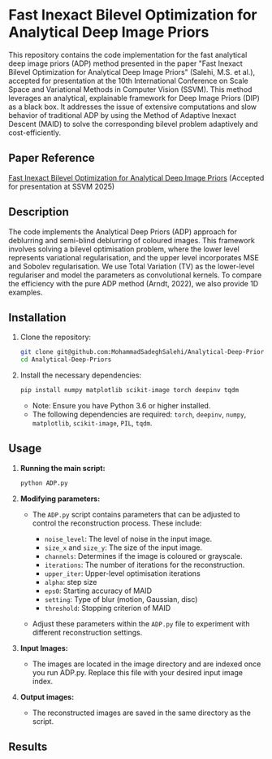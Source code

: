# Fast Inexact Bilevel Optimization for Analytical Deep Image Priors

This repository contains the code implementation for the fast analytical deep image priors (ADP) method presented in the paper "Fast Inexact Bilevel Optimization for Analytical Deep Image Priors" (Salehi, M.S. et al.), accepted for presentation at the 10th International Conference on Scale Space and Variational Methods in Computer Vision (SSVM). This method leverages an analytical, explainable framework for Deep Image Priors (DIP) as a black box. It addresses the issue of extensive computations and slow behavior of traditional ADP by using the Method of Adaptive Inexact Descent (MAID) to solve the corresponding bilevel problem adaptively and cost-efficiently.

## Paper Reference

[Fast Inexact Bilevel Optimization for Analytical Deep Image Priors](https://arxiv.org/pdf/2502.09758) (Accepted for presentation at SSVM 2025)


## Description

The code implements the Analytical Deep Priors (ADP) approach for deblurring and semi-blind deblurring of coloured images. This framework involves solving a bilevel optimisation problem, where the lower level represents variational regularisation, and the upper level incorporates MSE and Sobolev regularisation. We use Total Variation (TV) as the lower-level regulariser and model the parameters as convolutional kernels. To compare the efficiency with the pure ADP method (Arndt, 2022), we also provide 1D examples.

## Installation

1.  Clone the repository:

    ```bash
    git clone git@github.com:MohammadSadeghSalehi/Analytical-Deep-Priors.git
    cd Analytical-Deep-Priors
    ```

2.  Install the necessary dependencies:

    ```bash
    pip install numpy matplotlib scikit-image torch deepinv tqdm
    ```
    * Note: Ensure you have Python 3.6 or higher installed.
    * The following dependencies are required: `torch`, `deepinv`, `numpy`, `matplotlib`, `scikit-image`, `PIL`, `tqdm`.

## Usage

1.  **Running the main script:**

    ```bash
    python ADP.py
    ```

2.  **Modifying parameters:**

    * The `ADP.py` script contains parameters that can be adjusted to control the reconstruction process. These include:
        * `noise_level`: The level of noise in the input image.
        * `size_x` and `size_y`: The size of the input image.
        * `channels`: Determines if the image is coloured or grayscale.
        * `iterations`: The number of iterations for the reconstruction.
        * `upper_iter`: Upper-level optimisation iterations
        * `alpha`: step size
        * `eps0`: Starting accuracy of MAID
        * `setting`: Type of blur (motion, Gaussian, disc)
        * `threshold`: Stopping criterion of MAID

    * Adjust these parameters within the `ADP.py` file to experiment with different reconstruction settings.

3.  **Input Images:**
    * The images are located in the image directory and are indexed once you run ADP.py. Replace this file with your desired input image index.
4.  **Output images:**
    * The reconstructed images are saved in the same directory as the script.

## Results
